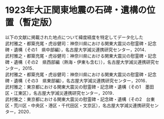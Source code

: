 # 1923年大正関東地震の石碑・遺構の位置（暫定版）
以下の文献に掲載された地点について緯度経度を特定してデータ化した  
武村雅之・都築充尾・虎谷健司：神奈川県における関東大震災の慰霊碑・記念碑・遺構（その1　県中部編），名古屋大学減災連携研究センター，2014．  
武村雅之・都築充尾・虎谷健司：神奈川県における関東大震災の慰霊碑・記念碑・遺構（その2　県西部編（熱海・伊東も含む）），名古屋大学減災連携研究センター，2015．  
武村雅之・都築充尾・虎谷健司：神奈川県における関東大震災の慰霊碑・記念碑・遺構（その3　県東部編），名古屋大学減災連携研究センター，2016．  
武村雅之：東京都における関東大震災の慰霊碑・記念碑・遺構（その1　墨田区・江東区），名古屋大学減災連携研究センター，2019．  
武村雅之：東京都における関東大震災の慰霊碑・記念碑・遺構（その2　台東区・荒川区・中央区・港区・千代田区・文京区），名古屋大学減災連携研究センター，2020．  
